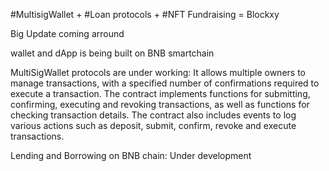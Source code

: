 #MultisigWallet + #Loan protocols + #NFT Fundraising = Blockxy

Big Update coming arround

wallet and dApp is being built on BNB smartchain

MultiSigWallet protocols are under working:  It allows multiple owners to manage transactions, with a specified number of confirmations required to execute a transaction. The contract implements functions for submitting, confirming, executing and revoking transactions, as well as functions for checking transaction details. The contract also includes events to log various actions such as deposit, submit, confirm, revoke and execute transactions.

Lending and Borrowing on BNB chain: Under development
